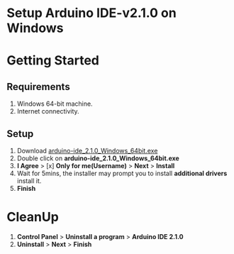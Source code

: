 # Setup Arduino IDE-v2.1.0 on Windows

# Getting Started

## Requirements
1. Windows 64-bit machine.
2. Internet connectivity.

## Setup
1. Download [arduino-ide_2.1.0_Windows_64bit.exe](https://github.com/arduino/arduino-ide/releases/download/2.1.0/arduino-ide_2.1.0_Windows_64bit.exe)
2. Double click on **arduino-ide_2.1.0_Windows_64bit.exe** 
3. **I Agree** > [x] **Only for me(Username)** > **Next** > **Install**
4. Wait for 5mins, the installer may prompt you to install **additional drivers** install it.
5. **Finish**

# CleanUp
1. **Control Panel** > **Uninstall a program** > **Arduino IDE 2.1.0**
2. **Uninstall** > **Next** > **Finish**